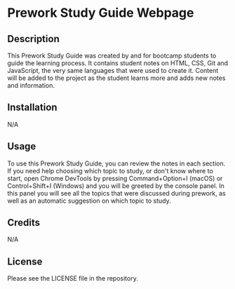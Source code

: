 # Prework Study Guide Webpage

## Description

This Prework Study Guide was created by and for bootcamp students to guide the learning process. It contains student notes on HTML, CSS, Git and JavaScript, the very same languages that were used to create it.
Content will be added to the project as the student learns more and adds new notes and information.

## Installation

N/A

## Usage

To use this Prework Study Guide, you can review the notes in each section.
If you need help choosing which topic to study, or don't know where to start, open Chrome DevTools by pressing Command+Option+I (macOS) or Control+Shift+I (Windows) and you will be greeted by the console panel.
In this panel you will see all the topics that were discussed during prework, as well as an automatic suggestion on which topic to study.

## Credits

N/A

## License

Please see the LICENSE file in the repository.
